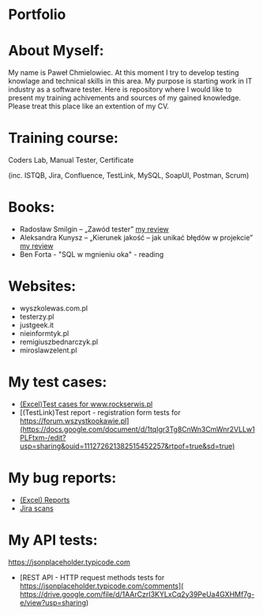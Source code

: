 # Portfolio
# About Myself:
My name is Paweł Chmielowiec. At this moment I try to develop testing knowlage and technical skills in this area. My purpose is starting work in IT industry as a software tester. Here is repository where I would like to present my training achivements and sources of my gained knowledge. Please treat this place like an extention of my CV.

# Training course:
Coders Lab, Manual Tester, Certificate 

(inc. ISTQB, Jira, Confluence, TestLink, MySQL, SoapUI, Postman, Scrum)

# Books:
- Radosław Smilgin – „Zawód tester” [ my review]( https://docs.google.com/document/d/e/2PACX-1vSbMxZfJYXAxKm62UjhD-tSIVHTDBDFi4V9wA8NlSya-RzrkxtAPk6b-3034XIW6z4wb5OEO8CtLEO5/pub)
- Aleksandra Kunysz – „Kierunek jakość – jak unikać błędów w projekcie” [ my review](https://docs.google.com/document/d/e/2PACX-1vSo35vez4BDS52A_CUV-xD9OYC_avi0K8_TqASjCdoV2TQn3lPa4i0rsu6C3ictvxse-9xdAOQBpc46/pub)
- Ben Forta - "SQL w mgnieniu oka" - reading

	
# Websites:
- wyszkolewas.com.pl
- testerzy.pl
- justgeek.it
- nieinformtyk.pl
- remigiuszbednarczyk.pl
- miroslawzelent.pl

# My test cases:
  - [(Excel)Test cases for www.rockserwis.pl ]( https://docs.google.com/spreadsheets/d/e/2PACX-1vQprzFVOpsGn-Oiv9mvud2Yh2epm-vZAanHiP-jN-Jtx_BRDWDxlrl0zDa4OqI_3t4_uD2fi6oDEhgX/pubhtml)
  - [(TestLink)Test report - registration form tests for https://forum.wszystkookawie.pl](https://docs.google.com/document/d/1tqIgr3Tg8CnWn3CmWnr2VLLw1PLFtxm-/edit?usp=sharing&ouid=111272621382515452257&rtpof=true&sd=true)

# My bug reports:
- [(Excel) Reports](https://docs.google.com/spreadsheets/d/1pP25litXSI9HZqvUDIhqbziLTyBawHif/edit?usp=sharing&ouid=111272621382515452257&rtpof=true&sd=true)
- [Jira scans](https://drive.google.com/file/d/1V7vC_Vlrn9xg0pgd-ZCsK89YUJWydiLU/view?usp=sharing)

# My API tests:
https://jsonplaceholder.typicode.com
- [REST API - HTTP request methods tests for https://jsonplaceholder.typicode.com/comments]( https://drive.google.com/file/d/1AArCzrI3KYLxCq2y39PeUa4GXHMf7g-e/view?usp=sharing)
